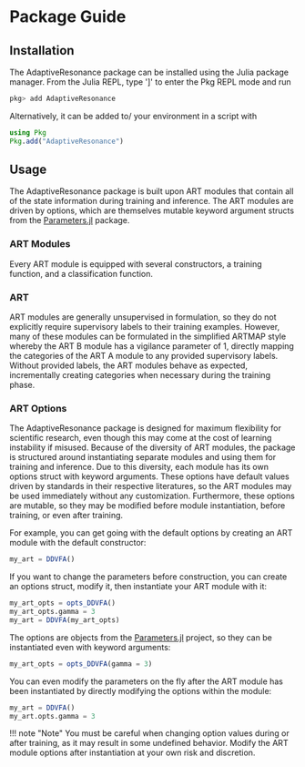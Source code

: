 # Package Guide

## Installation

The AdaptiveResonance package can be installed using the Julia package manager.
From the Julia REPL, type ']' to enter the Pkg REPL mode and run

```julia
pkg> add AdaptiveResonance
```

Alternatively, it can be added to/ your environment in a script with

```julia
using Pkg
Pkg.add("AdaptiveResonance")
```

## Usage

The AdaptiveResonance package is built upon ART modules that contain all of the state information during training and inference.
The ART modules are driven by options, which are themselves mutable keyword argument structs from the [Parameters.jl](https://github.com/mauro3/Parameters.jl) package.

### ART Modules

Every ART module is equipped with several constructors, a training function, and a classification function.

### ART

ART modules are generally unsupervised in formulation, so they do not explicitly require supervisory labels to their training examples.
However, many of these modules can be formulated in the simplified ARTMAP style whereby the ART B module has a vigilance parameter of 1, directly mapping the categories of the ART A module to any provided supervisory labels.
Without provided labels, the ART modules behave as expected, incrementally creating categories when necessary during the training phase.

### ART Options

The AdaptiveResonance package is designed for maximum flexibility for scientific research, even though this may come at the cost of learning instability if misused.
Because of the diversity of ART modules, the package is structured around instantiating separate modules and using them for training and inference.
Due to this diversity, each module has its own options struct with keyword arguments.
These options have default values driven by standards in their respective literatures, so the ART modules may be used immediately without any customization.
Furthermore, these options are mutable, so they may be modified before module instantiation, before training, or even after training.

For example, you can get going with the default options by creating an ART module with the default constructor:

```julia
my_art = DDVFA()
```

If you want to change the parameters before construction, you can create an options struct, modify it, then instantiate your ART module with it:

```julia
my_art_opts = opts_DDVFA()
my_art_opts.gamma = 3
my_art = DDVFA(my_art_opts)
```

The options are objects from the [Parameters.jl](https://github.com/mauro3/Parameters.jl) project, so they can be instantiated even with keyword arguments:

```julia
my_art_opts = opts_DDVFA(gamma = 3)
```

You can even modify the parameters on the fly after the ART module has been instantiated by directly modifying the options within the module:

```julia
my_art = DDVFA()
my_art.opts.gamma = 3
```

!!! note "Note"
    You must be careful when changing option values during or after training, as it may result in some undefined behavior.
    Modify the ART module options after instantiation at your own risk and discretion.
